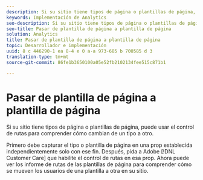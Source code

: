 ```yaml
---
description: Si su sitio tiene tipos de página o plantillas de página, puede usar el control de rutas para comprender cómo cambian de un tipo a otro.
keywords: Implementación de Analytics
seo-description: Si su sitio tiene tipos de página o plantillas de página, puede usar el control de rutas para comprender cómo cambian de un tipo a otro.
seo-title: Pasar de plantilla de página a plantilla de página
solution: Analytics
title: Pasar de plantilla de página a plantilla de página
topic: Desarrollador e implementación
uuid: 8 c 446290-1 ea 8-4 e 0 a-a 973-685 b 700585 d 3
translation-type: tm+mt
source-git-commit: 86fe1b3650100a05e52fb2102134fee515c871b1

---
```



# Pasar de plantilla de página a plantilla de página

Si su sitio tiene tipos de página o plantillas de página, puede usar el control de rutas para comprender cómo cambian de un tipo a otro.

Primero debe capturar el tipo o plantilla de página en una prop establecida independientemente solo con ese fin. Después, pida a Adobe [!DNL Customer Care] que habilite el control de rutas en esa prop. Ahora puede ver los informe de rutas de las plantillas de página para comprender cómo se mueven los usuarios de una plantilla a otra en su sitio.
